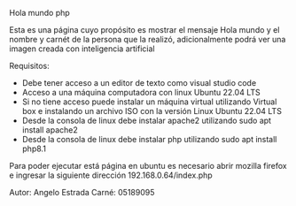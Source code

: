 Hola mundo php

Esta es una página cuyo propósito es mostrar el mensaje Hola mundo y el nombre y carnét de la persona que la realizó, adicionalmente podrá ver una imagen creada con inteligencia artificial

Requisitos: 
- Debe tener acceso a un editor de texto como visual studio code
- Acceso a una máquina computadora con linux Ubuntu 22.04 LTS
- Si no tiene acceso puede instalar un máquina virtual utilizando Virtual box e instalando un archivo ISO con la versión Linux Ubuntu 22.04 LTS
- Desde la consola de linux debe instalar apache2 utilizando sudo apt install apache2
- Desde la consola de linux debe instalar php utilizando sudo apt install php8.1

Para poder ejecutar está página en ubuntu es necesario abrir mozilla firefox e ingresar la siguiente dirección 192.168.0.64/index.php

Autor: Angelo Estrada
Carné: 05189095